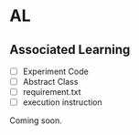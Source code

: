 # AL
## Associated Learning

- [ ] Experiment Code
- [ ] Abstract Class
- [ ] requirement.txt
- [ ] execution instruction

Coming soon.
